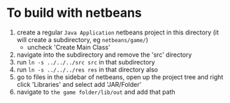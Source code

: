 # To build with netbeans #

1. create a regular `Java Application` netbeans project in this directory (it will create a subdirectory, eg `netbeans/game/`)
	- uncheck 'Create Main Class'
2. navigate into the subdirectory and remove the 'src' directory
3. run `ln -s ../../../src src` in that subdirectory
4. run `ln -s ../../../res res` in that directory also
5. go to files in the sidebar of netbeans, open up the project tree and right click 'Libraries' and select add 'JAR/Folder'
6. navigate to `the game folder/lib/out` and add that path
